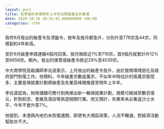 ```yaml
---
layout: post
title: 有學者料本港明年上半年出現破產及失業潮
date: 2020-10-16 18:55:01.000000000 +08:00
categories: rthk
---
```


政府9月發出的破產令及清盤令，按年及按月都急升，分別升至778宗及44宗，同樣創約4年新高。

至於9月破產申請連續4個月回落，按月微跌近1%至716宗，首9個月就累計升12%至6656宗。期內，發出的接管或破產令跌近29%至4039宗。

中大商學院高級講師李兆波表示，上月發出的破產令急升，由於營商環境惡化及政府部門恢復工作。他預料，今年破產宗數逾萬宗，不似年中時估計的兩萬宗那麼多，主要是保就業計劃將破產及失業高峰期推遲至明年上半年。

李兆波認為，財政儲備可應付到再推出新一輪保就業計劃，規模可縮減至數百億元，針對航空、會展及酒店等旅遊相關行業。他又預計，失業率未必重返沙士水平，今年不會升穿7%。

他提到，本港與內地仍未恢復通關，即使有大灣區政策，人流不暢通，對經濟活動幫助亦不大。
